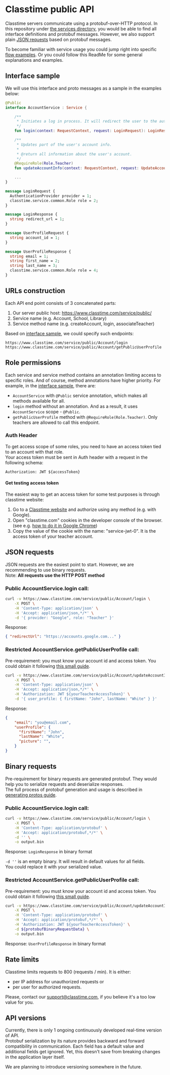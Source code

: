 # Classtime public API

Classtime servers communicate using a protobuf-over-HTTP protocol. In this repository under [the services directory](./classtime/services/), you would be able to find all interface definitions and protobuf messages. However, we also support plain [JSON requests](./README.md#json-requests) based on protobuf messages.

To become familiar with service usage you could jump right into specific [flow examples](./flow-examples/). Or you could follow this ReadMe for some general explanations and examples.

## Interface sample

We will use this interface and proto messages as a sample in the examples below:

```kotlin
@Public
interface AccountService : Service {

    /**
     * Initiates a log in process. It will redirect the user to the authentication provider.
     */
    fun login(context: RequestContext, request: LoginRequest): LoginResponse

    /**
     * Updates part of the user's account info.
     *
     * @return all information about the user's account.
     */
    @RequireRole(Role.Teacher)
    fun updateAccountInfo(context: RequestContext, request: UpdateAccountInfoRequest): AccountInfoResponse

    ...
}
```

```protobuf
message LoginRequest {
  AuthenticationProvider provider = 1;
  classtime.service.common.Role role = 2;
}

message LoginResponse {
  string redirect_url = 1;
}

message UserProfileRequest {
  string account_id = 1;
}

message UserProfileResponse {
  string email = 1;
  string first_name = 2;
  string last_name = 3;
  classtime.service.common.Role role = 4;
}
```

## URLs construction

Each API end point consists of 3 concatenated parts:
1. Our server public host: https://www.classtime.com/service/public/
2. Service name (e.g. Account, School, Library)
3. Service method name (e.g. createAccount, login, associateTeacher)

Based on [interface sample](./README.md#interface-sample), we could specify such endpoints:
```
https://www.classtime.com/service/public/Account/login
https://www.classtime.com/service/public/Account/getPublicUserProfile
```

## Role permissions

Each service and service method contains an annotation limiting access to specific roles. And of course, method annotations have higher priority. For example, in the [interface sample](./README.md#interface-sample), there are:
- `AccountService` with `@Public` service annotation, which makes all methods available for all.
- `login` method without an annotation. And as a result, it uses `AccountService` scope - `@Public`.
- `getPublicUserProfile` method with `@RequireRole(Role.Teacher)`. Only teachers are allowed to call this endpoint.

### Auth Header

To get access scope of some roles, you need to have an access token tied to an account with that role.  
Your access token must be sent in Auth header with a request in the following schema:

```
Authorization: JWT ${accessToken}
```

#### Get testing access token
The easiest way to get an access token for some test purposes is through classtime website:
1. Go to a [Classtime website](https://www.classtime.com/auth/login) and authorize using any method (e.g. with Google).
2. Open "classtime.com" cookies in the developer console of the browser. (see e.g. [how to do it in Google Chrome](https://developer.chrome.com/docs/devtools/application/cookies/#open))
3. Copy the value of the cookie with the name: "service-jwt-0". It is the access token of your teacher account.

## JSON requests

JSON requests are the easiest point to start. However, we are recommending to use binary requests.  
Note: **All requests use the HTTP POST method**

### Public AccountService.login call:
```bash
curl -v https://www.classtime.com/service/public/Account/login \
    -X POST \
    -H 'Content-Type: application/json' \
    -H 'Accept: application/json,*/*' \
    -d '{ provider: "Google", role: "Teacher" }'
```
Response:
```json
{ "redirectUrl": "https://accounts.google.com..." }
```

### Restricted AccountService.getPublicUserProfile call:
Pre-requirement: you must know your account id and access token. You could obtain it following [this small guide](./flow-examples/my-account-id.md).

```bash
curl -v https://www.classtime.com/service/public/Account/updateAccountInfo \
    -X POST \
    -H 'Content-Type: application/json' \
    -H 'Accept: application/json,*/*' \
    -H 'Authorization: JWT ${yourTeacherAccessToken}' \
    -d '{ user_profile: { firstName: "John", lastName: "White" } }'
```
Response:
```json
{
    "email": "you@email.com",
    "userProfile": {
      "firstName": "John",
      "lastName": "White",
      "picture": "",
    }
}
```

## Binary requests

Pre-requirement for binary requests are generated protobuf. They would help you to serialize requests and deserialize responses.  
The full process of protobuf generation and usage is described in [generating protos guide](./generate_porotos.md).

### Public AccountService.login call:
```bash
curl -v https://www.classtime.com/service/public/Account/login \
    -X POST \
    -H 'Content-Type: application/protobuf' \
    -H 'Accept: application/protobuf,*/*' \
    -d '' \
    -o output.bin
```
Response: `LoginResponse` in binary format

`-d ''` is an empty binary. It will result in default values for all fields.  
You could replace it with your serialized value.

### Restricted AccountService.getPublicUserProfile call:
Pre-requirement: you must know your account id and access token. You could obtain it following [this small guide](./flow-examples/my-account-id.md).

```bash
curl -v https://www.classtime.com/service/public/Account/updateAccountInfo \
    -X POST \
    -H 'Content-Type: application/protobuf' \
    -H 'Accept: application/protobuf,*/*' \
    -H 'Authorization: JWT ${yourTeacherAccessToken}' \
    -d ${protobufBinaryRequestData} \
    -o output.bin

```
Response: `UserProfileResponse` in binary format

## Rate limits

Classtime limits requests to 800 (requests / min). It is either:
- per IP address for unauthorized requests or
- per user for authorized requests.

Please, contact our support@classtime.com, if you believe it's a too low value for you.

## API versions

Currently, there is only 1 ongoing continuously developed real-time version of API.  
Protobuf serialization by its nature provides backward and forward compatibility in communication. Each field has a default value and additional fields get ignored. Yet, this doesn't save from breaking changes in the application layer itself.  

We are planning to introduce versioning somewhere in the future.
